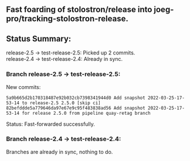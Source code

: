 ## Fast foarding of stolostron/release into joeg-pro/tracking-stolostron-release.

## Status Summary:

release-2.5 -> test-release-2.5: Picked up 2 commits.  
release-2.4 -> test-release-2.4: Already in sync.  

### Branch release-2.5 -> test-release-2.5:

New commits:

```
5a9b665d2b170318487e92b032cb7398341944d0 Add snapshot 2022-03-25-17-53-14 to release-2.5 2.5.0 [skip ci]
82befddde5a779646da97e67e9c95f483838ad56 Add snapshot 2022-03-25-17-53-14 for release 2.5.0 from pipeline quay-retag branch
```

Status: Fast-forwarded successfully.

### Branch release-2.4 -> test-release-2.4:

Branches are already in sync, nothing to do.
